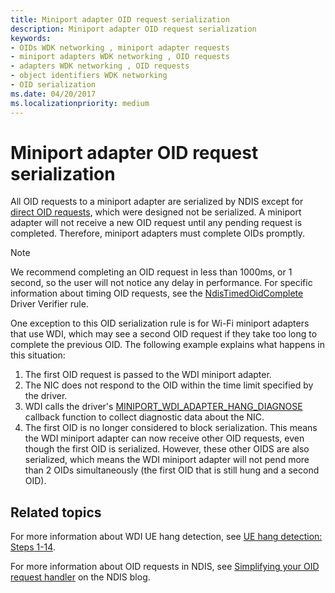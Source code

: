 ```yaml
---
title: Miniport adapter OID request serialization
description: Miniport adapter OID request serialization
keywords:
- OIDs WDK networking , miniport adapter requests
- miniport adapters WDK networking , OID requests
- adapters WDK networking , OID requests
- object identifiers WDK networking
- OID serialization
ms.date: 04/20/2017
ms.localizationpriority: medium
---
```


# Miniport adapter OID request serialization

All OID requests to a miniport adapter are serialized by NDIS except for [direct OID requests](miniport-adapter-direct-oid-requests.md), which were designed not be serialized. A miniport adapter will not receive a new OID request until any pending request is completed. Therefore, miniport adapters must complete OIDs promptly.

>[!NOTE]
> We recommend completing an OID request in less than 1000ms, or 1 second, so the user will not notice any delay in performance. For specific information about timing OID requests, see the [NdisTimedOidComplete](https://msdn.microsoft.com/library/windows/hardware/dn305120) Driver Verifier rule.

One exception to this OID serialization rule is for Wi-Fi miniport adapters that use WDI, which may see a second OID request if they take too long to complete the previous OID. The following example explains what happens in this situation:

1. The first OID request is passed to the WDI miniport adapter.
2. The NIC does not respond to the OID within the time limit specified by the driver.
3. WDI calls the driver's [MINIPORT_WDI_ADAPTER_HANG_DIAGNOSE](https://msdn.microsoft.com/library/windows/hardware/mt297558) callback function to collect diagnostic data about the NIC.
4. The first OID is no longer considered to block serialization. This means the WDI miniport adapter can now receive other OID requests, even though the first OID is serialized. However, these other OIDS are also serialized, which means the WDI miniport adapter will not pend more than 2 OIDs simultaneously (the first OID that is still hung and a second OID).

## Related topics

For more information about WDI UE hang detection, see [UE hang detection: Steps 1-14](https://msdn.microsoft.com/windows/hardware/drivers/network/wdi-ue-hang-detection--step-1-to-step-14).

For more information about OID requests in NDIS, see [Simplifying your OID request handler](https://go.microsoft.com/fwlink/p/?linkid=846658) on the NDIS blog.


